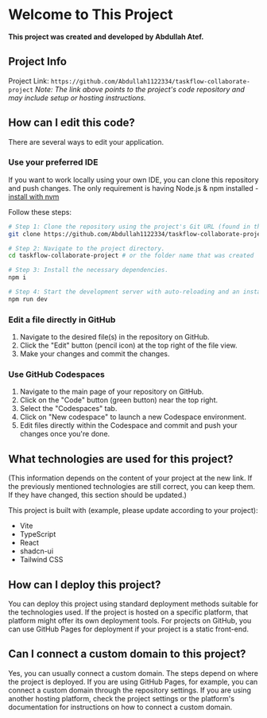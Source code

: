 
# Welcome to This Project

**This project was created and developed by Abdullah Atef.**

## Project Info

Project Link: `https://github.com/Abdullah1122334/taskflow-collaborate-project`
*Note: The link above points to the project's code repository and may include setup or hosting instructions.*

## How can I edit this code?

There are several ways to edit your application.

### Use your preferred IDE

If you want to work locally using your own IDE, you can clone this repository and push changes.
The only requirement is having Node.js & npm installed - [install with nvm](https://www.google.com/search?q=https://github.com/nvm-sh/nvm%23installing-and-updating)

Follow these steps:

```bash
# Step 1: Clone the repository using the project's Git URL (found in the Project Info above).
git clone https://github.com/Abdullah1122334/taskflow-collaborate-project

# Step 2: Navigate to the project directory.
cd taskflow-collaborate-project # or the folder name that was created

# Step 3: Install the necessary dependencies.
npm i

# Step 4: Start the development server with auto-reloading and an instant preview.
npm run dev
```

### Edit a file directly in GitHub

1.  Navigate to the desired file(s) in the repository on GitHub.
2.  Click the "Edit" button (pencil icon) at the top right of the file view.
3.  Make your changes and commit the changes.

### Use GitHub Codespaces

1.  Navigate to the main page of your repository on GitHub.
2.  Click on the "Code" button (green button) near the top right.
3.  Select the "Codespaces" tab.
4.  Click on "New codespace" to launch a new Codespace environment.
5.  Edit files directly within the Codespace and commit and push your changes once you're done.

## What technologies are used for this project?

(This information depends on the content of your project at the new link. If the previously mentioned technologies are still correct, you can keep them. If they have changed, this section should be updated.)

This project is built with (example, please update according to your project):

  * Vite
  * TypeScript
  * React
  * shadcn-ui
  * Tailwind CSS

## How can I deploy this project?

You can deploy this project using standard deployment methods suitable for the technologies used. If the project is hosted on a specific platform, that platform might offer its own deployment tools. For projects on GitHub, you can use GitHub Pages for deployment if your project is a static front-end.

## Can I connect a custom domain to this project?

Yes, you can usually connect a custom domain. The steps depend on where the project is deployed. If you are using GitHub Pages, for example, you can connect a custom domain through the repository settings. If you are using another hosting platform, check the project settings or the platform's documentation for instructions on how to connect a custom domain.

